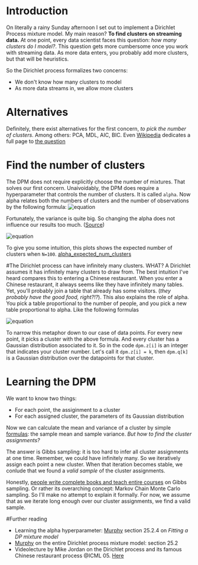# Introduction

On literally a rainy Sunday afternoon I set out to implement a Dirichlet Process mixture model. My main reason? __To find clusters on streaming data.__
At one point, every data scientist faces this question: _how many clusters do I model?_. This question gets more cumbersome once you work with streaming data. As more data enters, you probably add more clusters, but that will be heuristics.

So the Dirichlet process formalizes two concerns:

  * We don't know how many clusters to model
  * As more data streams in, we allow more clusters

# Alternatives
Definitely, there exist alternatives for the first concern, _to pick the number of clusters_. Among others:
PCA, MDL, AIC, BIC. Even [Wikipedia](https://en.wikipedia.org/wiki/Determining_the_number_of_clusters_in_a_data_set) dedicates a full page to [the question](https://en.wikipedia.org/wiki/Determining_the_number_of_clusters_in_a_data_set)

# Find the number of clusters
The DPM does not require explicitly choose the number of mixtures. That solves our first concern. Unaivoidably, the DPM does require a hyperparameter that controls the number of clusters. It is called `alpha`. Now alpha relates both the numbers of clusters and the number of observations by the following formula:
![equation](https://latex.codecogs.com/gif.latex?E[numClusters]&space;=&space;\alpha&space;log(&space;1&space;&plus;&space;\frac{N}{\alpha}))

Fortunately, the variance is quite big. So changing the alpha does not influence our results too much. ([Source](https://www.stats.ox.ac.uk/~teh/research/npbayes/Teh2010a.pdf))

![equation](https://latex.codecogs.com/gif.latex?var[numClusters]&space;=&space;\alpha&space;log(&space;1&space;&plus;&space;\frac{N}{\alpha}))

To give you some intuition, this plots shows the expected number of clusters when `N=100`.
[alpha_expected_num_clusters](some_image.png)

#The Dirichlet process can have infinitely many clusters. WHAT?
A Dirichlet assumes it has infinitely many clusters to draw from. The best intuition I've heard compares this to entering a Chinese restaurant. When you enter a Chinese restaurant, it always seems like they have infinitely many tables. Yet, you'll probably join a table that already has some visitors. (_they probably have the good food, right?!?_). This also explains the role of alpha. You pick a table proportional to the number of people, and you pick a new table proportional to alpha. Like the following formulas

![equation]( 
https://latex.codecogs.com/gif.latex?p(pick&space;\&space;table&space;\&space;k)=\frac{N_k}{\alpha&space;&plus;&space;N}&space;\&space;,\&space;\&space;p(pick&space;\&space;new\&space;table)&space;=&space;\frac{\alpha}{\alpha&space;&plus;&space;N} )

To narrow this metaphor down to our case of data points. For every new point, it picks a cluster with the above formula. And every cluster has a Gaussian distribution associated to it. So in the code `dpm.z[i]` is an integer that indicates your cluster number. Let's call it `dpm.z[i] = k`, then `dpm.q[k]` is a Gaussian distribution over the datapoints for that cluster.

# Learning the DPM
We want to know two things:

  * For each point, the assiginment to a cluster
  * For each assigned cluster, the parameters of its Gaussian distribution

Now we can calculate the mean and variance of a cluster by simple [formulas](https://en.wikipedia.org/wiki/Normal_distribution#Estimation_of_parameters): the sample mean and sample variance. _But how to find the cluster assignments?_

The answer is Gibbs sampling: it is too hard to infer all cluster assignments at one time. Remember, we could have infinitely many. So we iteratively assign each point a new cluster. When that iteration becomes stable, we conlude that we found a _valid sample_ of the cluster assignments. 

Honestly, [people write complete books and teach entire courses](https://stats.stackexchange.com/questions/5885/good-sources-for-learning-markov-chain-monte-carlo-mcmc/5889) on Gibbs sampling. Or rather its overarching concept: Markov Chain Monte Carlo sampling. So I'll make no attempt to explain it formally. For now, we assume that as we iterate long enough over our cluster assignments, we find a valid sample. 


#Further reading

  * Learning the alpha hyperparameter: [Murphy](https://mitpress.mit.edu/books/machine-learning-0) section 25.2.4 on _Fitting a DP mixture model_
  * [Murphy](https://mitpress.mit.edu/books/machine-learning-0) on the entire Dirichlet process mixture model: section 25.2
  * Videolecture by Mike Jordan on the Dirichlet process and its famous Chinese restaurant process @ICML 05. [Here](http://videolectures.net/icml05_jordan_dpcrp/)



